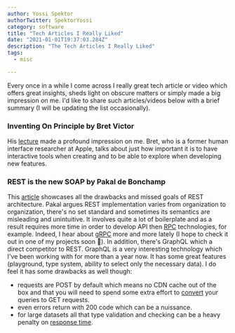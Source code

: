 ```yaml
---
author: Yossi Spektor
authorTwitter: SpektorYossi
category: software
title: "Tech Articles I Really Liked"
date: "2021-01-01T19:37:03.284Z"
description: "The Tech Articles I Really Liked"
tags:
  - misc

---
```


Every once in a while I come across I really great tech article or video which offers great insights, sheds light on obscure matters or simply made a big impression on me. I'd like to share such articles/videos below with a brief summary (I will be updating the list occasionally).

### Inventing On Principle by Bret Victor

His [lecture](http://worrydream.com/#!/InventingOnPrinciple) made a profound impression on me. Bret, who is a former human interface researcher at Apple, talks about just how important it is to have interactive tools when creating and to be able to explore when developing new features.

### REST is the new SOAP by Pakal de Bonchamp

This [article](https://www.freecodecamp.org/news/rest-is-the-new-soap-97ff6c09896d/) showcases all the drawbacks and missed goals of REST architecture. Pakal argues REST implementation varies from organization to organization, there's no set standard and sometimes its semantics are misleading and unintuitive. It involves quite a lot of boilerplate and as a result requires more time in order to develop API then [RPC](https://en.wikipedia.org/wiki/Remote_procedure_call) technologies, for example. Indeed, I hear about [gRPC](https://grpc.io/about/) more and more lately (I hope to check it out in one of my projects soon 🙂). In addition, there's GraphQL which a direct competitor to REST. GraphQL is a very interesting technology which I've been working with for more than a year now. It has some great features (playground, type system, ability to select only the necessary data). I do feel it has some drawbacks as well though:

- requests are POST by default which means no CDN cache out of the box and that you will need to spend some extra effort to [convert](https://www.apollographql.com/docs/apollo-server/performance/apq/) your queries to GET requests.
- even errors return with 200 code which can be a nuissance.
- for large datasets all that type validation and checking can be a heavy penalty on [response time](https://github.com/graphql/graphql-js/issues/723).
